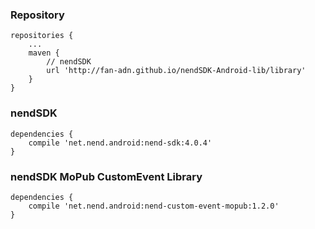 ### Repository

```
repositories {
    ...
    maven {
        // nendSDK
        url 'http://fan-adn.github.io/nendSDK-Android-lib/library'
    }
}
```

### nendSDK

```
dependencies {
    compile 'net.nend.android:nend-sdk:4.0.4'
}
```

### nendSDK MoPub CustomEvent Library

```
dependencies {
    compile 'net.nend.android:nend-custom-event-mopub:1.2.0'
}
```

